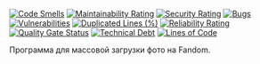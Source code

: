 [![Code Smells][code_smells_badge]][code_smells_link]
[![Maintainability Rating][maintainability_rating_badge]][maintainability_rating_link]
[![Security Rating][security_rating_badge]][security_rating_link]
[![Bugs][bugs_badge]][bugs_link]
[![Vulnerabilities][vulnerabilities_badge]][vulnerabilities_link]
[![Duplicated Lines (%)][duplicated_lines_density_badge]][duplicated_lines_density_link]
[![Reliability Rating][reliability_rating_badge]][reliability_rating_link]
[![Quality Gate Status][quality_gate_status_badge]][quality_gate_status_link]
[![Technical Debt][technical_debt_badge]][technical_debt_link]
[![Lines of Code][lines_of_code_badge]][lines_of_code_link]

Программа для массовой загрузки фото на Fandom.

<!----------------------------------------------------------------------------->

[code_smells_badge]: https://sonarcloud.io/api/project_badges/measure?project=hummel009_Fandom-Image-Uploader&metric=code_smells

[code_smells_link]: https://sonarcloud.io/summary/overall?id=hummel009_Fandom-Image-Uploader

[maintainability_rating_badge]: https://sonarcloud.io/api/project_badges/measure?project=hummel009_Fandom-Image-Uploader&metric=sqale_rating

[maintainability_rating_link]: https://sonarcloud.io/summary/overall?id=hummel009_Fandom-Image-Uploader

[security_rating_badge]: https://sonarcloud.io/api/project_badges/measure?project=hummel009_Fandom-Image-Uploader&metric=security_rating

[security_rating_link]: https://sonarcloud.io/summary/overall?id=hummel009_Fandom-Image-Uploader

[bugs_badge]: https://sonarcloud.io/api/project_badges/measure?project=hummel009_Fandom-Image-Uploader&metric=bugs

[bugs_link]: https://sonarcloud.io/summary/overall?id=hummel009_Fandom-Image-Uploader

[vulnerabilities_badge]: https://sonarcloud.io/api/project_badges/measure?project=hummel009_Fandom-Image-Uploader&metric=vulnerabilities

[vulnerabilities_link]: https://sonarcloud.io/summary/overall?id=hummel009_Fandom-Image-Uploader

[duplicated_lines_density_badge]: https://sonarcloud.io/api/project_badges/measure?project=hummel009_Fandom-Image-Uploader&metric=duplicated_lines_density

[duplicated_lines_density_link]: https://sonarcloud.io/summary/overall?id=hummel009_Fandom-Image-Uploader

[reliability_rating_badge]: https://sonarcloud.io/api/project_badges/measure?project=hummel009_Fandom-Image-Uploader&metric=reliability_rating

[reliability_rating_link]: https://sonarcloud.io/summary/overall?id=hummel009_Fandom-Image-Uploader

[quality_gate_status_badge]: https://sonarcloud.io/api/project_badges/measure?project=hummel009_Fandom-Image-Uploader&metric=alert_status

[quality_gate_status_link]: https://sonarcloud.io/summary/overall?id=hummel009_Fandom-Image-Uploader

[technical_debt_badge]: https://sonarcloud.io/api/project_badges/measure?project=hummel009_Fandom-Image-Uploader&metric=sqale_index

[technical_debt_link]: https://sonarcloud.io/summary/overall?id=hummel009_Fandom-Image-Uploader

[lines_of_code_badge]: https://sonarcloud.io/api/project_badges/measure?project=hummel009_Fandom-Image-Uploader&metric=ncloc

[lines_of_code_link]: https://sonarcloud.io/summary/overall?id=hummel009_Fandom-Image-Uploader
